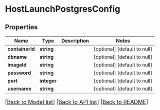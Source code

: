 # HostLaunchPostgresConfig

## Properties
Name | Type | Description | Notes
------------ | ------------- | ------------- | -------------
**containerId** | **string** |  | [optional] [default to null]
**dbname** | **string** |  | [optional] [default to null]
**imageId** | **string** |  | [optional] [default to null]
**password** | **string** |  | [optional] [default to null]
**port** | **integer** |  | [optional] [default to null]
**username** | **string** |  | [optional] [default to null]

[[Back to Model list]](../README.md#documentation-for-models) [[Back to API list]](../README.md#documentation-for-api-endpoints) [[Back to README]](../README.md)

<style>
     p, ul, ol, li { font-size: 18px !important;}
</style>


